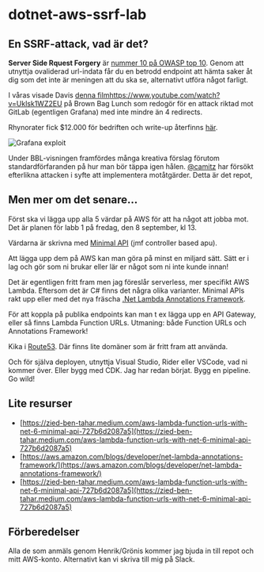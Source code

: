 # dotnet-aws-ssrf-lab
## En SSRF-attack, vad är det? 

**Server Side Rquest Forgery** är [nummer 10 på OWASP top 10](https://owasp.org/Top10/A10_2021-Server-Side_Request_Forgery_%28SSRF%29/). Genom att utnyttja ovaliderad url-indata får du en betrodd endpoint att hämta saker åt dig som det inte är meningen att du ska se, alternativt utföra något farligt. 

I våras visade Davis [denna film](https://www.youtube.com/watch?v=Uklsk1WZ2EU)https://www.youtube.com/watch?v=Uklsk1WZ2EU på Brown Bag Lunch som redogör för en attack riktad mot GitLab (egentligen Grafana) med inte mindre än 4 redirects. 

Rhynorater fick $12.000 för bedriften och write-up återfinns [här](https://rhynorater.github.io/CVE-2020-13379-Write-Up). 

![Grafana exploit](gafana-exploit.svg)

Under BBL-visningen framfördes många kreativa förslag förutom standardförfaranden på hur man bör täppa igen hålen. [@camitz](https://github.com/camitz) har försökt efterlikna attacken i syfte att implementera motåtgärder. Detta är det repot, 

## Men mer om det senare...

Först ska vi lägga upp alla 5 värdar på AWS för att ha något att jobba mot. Det är planen för labb 1 på fredag, den 8 september, kl 13.

Värdarna är skrivna med [Minimal API](https://learn.microsoft.com/en-us/aspnet/core/tutorials/min-web-api?view=aspnetcore-7.0&tabs=visual-studio) (jmf controller based apu). 

Att lägga upp dem på AWS kan man göra på minst en miljard sätt. Sätt er i lag och gör som ni brukar eller lär er något som ni inte kunde innan!

Det är egentligen fritt fram men jag föreslår serverless, mer specifikt AWS Lambda. Eftersom det är C# finns det några olika varianter. Minimal APIs rakt upp eller med det nya fräscha [.Net Lambda Annotations Framework](https://aws.amazon.com/blogs/developer/net-lambda-annotations-framework/).

För att koppla på publika endpoints kan man t ex lägga upp en API Gateway, eller så finns Lambda Function URLs. Utmaning: både Function URLs och Annotations Framework! 

Kika i [Route53](https://aws.amazon.com/route53/). Där finns lite domäner som är fritt fram att använda.

Och för själva deployen, utnyttja Visual Studio, Rider eller VSCode, vad ni kommer över. Eller bygg med CDK. Jag har redan börjat. Bygg en pipeline. Go wild!

## Lite resurser

* [https://zied-ben-tahar.medium.com/aws-lambda-function-urls-with-net-6-minimal-api-727b6d2087a5](https://zied-ben-tahar.medium.com/aws-lambda-function-urls-with-net-6-minimal-api-727b6d2087a5)
* [https://aws.amazon.com/blogs/developer/net-lambda-annotations-framework/](https://aws.amazon.com/blogs/developer/net-lambda-annotations-framework/)
* [https://zied-ben-tahar.medium.com/aws-lambda-function-urls-with-net-6-minimal-api-727b6d2087a5](https://zied-ben-tahar.medium.com/aws-lambda-function-urls-with-net-6-minimal-api-727b6d2087a5)

## Förberedelser

Alla de som anmäls genom Henrik/Grönis kommer jag bjuda in till repot och mitt AWS-konto. Alternativt kan vi skriva till mig på Slack.
